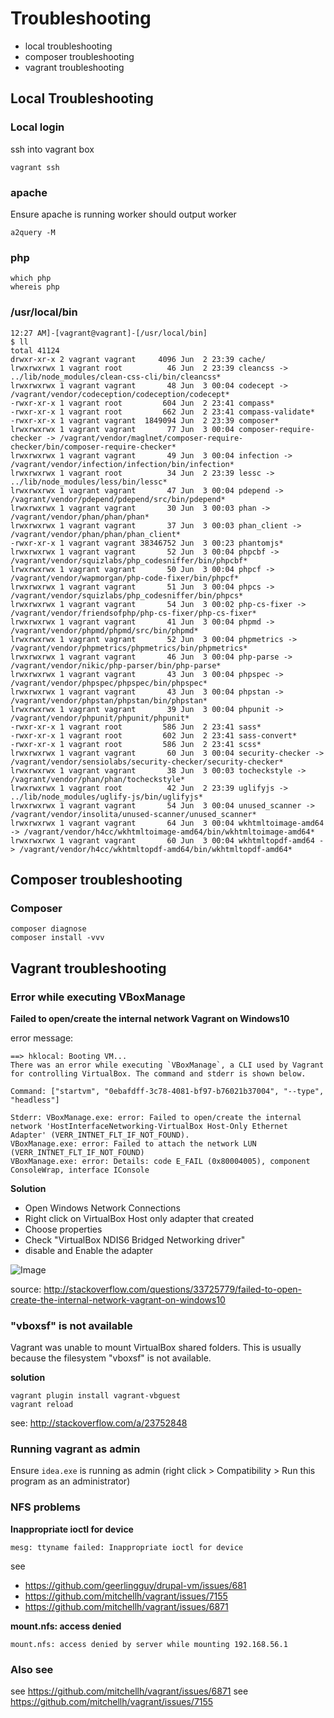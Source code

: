 # Troubleshooting


- local troubleshooting
- composer troubleshooting
- vagrant troubleshooting



## Local Troubleshooting

### Local login

ssh into vagrant box
```
vagrant ssh
```



### apache


Ensure apache is running worker should output worker
```
a2query -M
```

### php

```
which php
whereis php
```

### /usr/local/bin

```
12:27 AM]-[vagrant@vagrant]-[/usr/local/bin]
$ ll
total 41124
drwxr-xr-x 2 vagrant vagrant     4096 Jun  2 23:39 cache/
lrwxrwxrwx 1 vagrant root          46 Jun  2 23:39 cleancss -> ../lib/node_modules/clean-css-cli/bin/cleancss*
lrwxrwxrwx 1 vagrant vagrant       48 Jun  3 00:04 codecept -> /vagrant/vendor/codeception/codeception/codecept*
-rwxr-xr-x 1 vagrant root         604 Jun  2 23:41 compass*
-rwxr-xr-x 1 vagrant root         662 Jun  2 23:41 compass-validate*
-rwxr-xr-x 1 vagrant vagrant  1849094 Jun  2 23:39 composer*
lrwxrwxrwx 1 vagrant vagrant       77 Jun  3 00:04 composer-require-checker -> /vagrant/vendor/maglnet/composer-require-checker/bin/composer-require-checker*
lrwxrwxrwx 1 vagrant vagrant       49 Jun  3 00:04 infection -> /vagrant/vendor/infection/infection/bin/infection*
lrwxrwxrwx 1 vagrant root          34 Jun  2 23:39 lessc -> ../lib/node_modules/less/bin/lessc*
lrwxrwxrwx 1 vagrant vagrant       47 Jun  3 00:04 pdepend -> /vagrant/vendor/pdepend/pdepend/src/bin/pdepend*
lrwxrwxrwx 1 vagrant vagrant       30 Jun  3 00:03 phan -> /vagrant/vendor/phan/phan/phan*
lrwxrwxrwx 1 vagrant vagrant       37 Jun  3 00:03 phan_client -> /vagrant/vendor/phan/phan/phan_client*
-rwxr-xr-x 1 vagrant vagrant 38346752 Jun  3 00:23 phantomjs*
lrwxrwxrwx 1 vagrant vagrant       52 Jun  3 00:04 phpcbf -> /vagrant/vendor/squizlabs/php_codesniffer/bin/phpcbf*
lrwxrwxrwx 1 vagrant vagrant       50 Jun  3 00:04 phpcf -> /vagrant/vendor/wapmorgan/php-code-fixer/bin/phpcf*
lrwxrwxrwx 1 vagrant vagrant       51 Jun  3 00:04 phpcs -> /vagrant/vendor/squizlabs/php_codesniffer/bin/phpcs*
lrwxrwxrwx 1 vagrant vagrant       54 Jun  3 00:02 php-cs-fixer -> /vagrant/vendor/friendsofphp/php-cs-fixer/php-cs-fixer*
lrwxrwxrwx 1 vagrant vagrant       41 Jun  3 00:04 phpmd -> /vagrant/vendor/phpmd/phpmd/src/bin/phpmd*
lrwxrwxrwx 1 vagrant vagrant       52 Jun  3 00:04 phpmetrics -> /vagrant/vendor/phpmetrics/phpmetrics/bin/phpmetrics*
lrwxrwxrwx 1 vagrant vagrant       46 Jun  3 00:04 php-parse -> /vagrant/vendor/nikic/php-parser/bin/php-parse*
lrwxrwxrwx 1 vagrant vagrant       43 Jun  3 00:04 phpspec -> /vagrant/vendor/phpspec/phpspec/bin/phpspec*
lrwxrwxrwx 1 vagrant vagrant       43 Jun  3 00:04 phpstan -> /vagrant/vendor/phpstan/phpstan/bin/phpstan*
lrwxrwxrwx 1 vagrant vagrant       39 Jun  3 00:04 phpunit -> /vagrant/vendor/phpunit/phpunit/phpunit*
-rwxr-xr-x 1 vagrant root         586 Jun  2 23:41 sass*
-rwxr-xr-x 1 vagrant root         602 Jun  2 23:41 sass-convert*
-rwxr-xr-x 1 vagrant root         586 Jun  2 23:41 scss*
lrwxrwxrwx 1 vagrant vagrant       60 Jun  3 00:04 security-checker -> /vagrant/vendor/sensiolabs/security-checker/security-checker*
lrwxrwxrwx 1 vagrant vagrant       38 Jun  3 00:03 tocheckstyle -> /vagrant/vendor/phan/phan/tocheckstyle*
lrwxrwxrwx 1 vagrant root          42 Jun  2 23:39 uglifyjs -> ../lib/node_modules/uglify-js/bin/uglifyjs*
lrwxrwxrwx 1 vagrant vagrant       54 Jun  3 00:04 unused_scanner -> /vagrant/vendor/insolita/unused-scanner/unused_scanner*
lrwxrwxrwx 1 vagrant vagrant       64 Jun  3 00:04 wkhtmltoimage-amd64 -> /vagrant/vendor/h4cc/wkhtmltoimage-amd64/bin/wkhtmltoimage-amd64*
lrwxrwxrwx 1 vagrant vagrant       60 Jun  3 00:04 wkhtmltopdf-amd64 -> /vagrant/vendor/h4cc/wkhtmltopdf-amd64/bin/wkhtmltopdf-amd64*
```


## Composer troubleshooting

### Composer

```
composer diagnose
composer install -vvv
```


## Vagrant troubleshooting


### Error while executing VBoxManage

**Failed to open/create the internal network Vagrant on Windows10**


error message:
```
==> hklocal: Booting VM...
There was an error while executing `VBoxManage`, a CLI used by Vagrant
for controlling VirtualBox. The command and stderr is shown below.

Command: ["startvm", "0ebafdff-3c78-4081-bf97-b76021b37004", "--type", "headless"]

Stderr: VBoxManage.exe: error: Failed to open/create the internal network 'HostInterfaceNetworking-VirtualBox Host-Only Ethernet Adapter' (VERR_INTNET_FLT_IF_NOT_FOUND).
VBoxManage.exe: error: Failed to attach the network LUN (VERR_INTNET_FLT_IF_NOT_FOUND)
VBoxManage.exe: error: Details: code E_FAIL (0x80004005), component ConsoleWrap, interface IConsole
```


**Solution**

- Open Windows Network Connections
- Right click on VirtualBox Host only adapter that created
- Choose properties
- Check "VirtualBox NDIS6 Bridged Networking driver"
- disable and Enable the adapter

<img alt="Image" src="http://i.stack.imgur.com/Tkkws.png">

source: http://stackoverflow.com/questions/33725779/failed-to-open-create-the-internal-network-vagrant-on-windows10




### "vboxsf" is not available

Vagrant was unable to mount VirtualBox shared folders. This is usually
because the filesystem "vboxsf" is not available.

**solution**
```
vagrant plugin install vagrant-vbguest
vagrant reload
```


see: http://stackoverflow.com/a/23752848


### Running vagrant as admin

Ensure `idea.exe` is running as admin (right click > Compatibility > Run this program as an administrator) 



### NFS problems

**Inappropriate ioctl for device**
```
mesg: ttyname failed: Inappropriate ioctl for device
```
see 
- https://github.com/geerlingguy/drupal-vm/issues/681
- https://github.com/mitchellh/vagrant/issues/7155
- https://github.com/mitchellh/vagrant/issues/6871


**mount.nfs: access denied**
```
mount.nfs: access denied by server while mounting 192.168.56.1
```


### Also see

see https://github.com/mitchellh/vagrant/issues/6871
see https://github.com/mitchellh/vagrant/issues/7155
